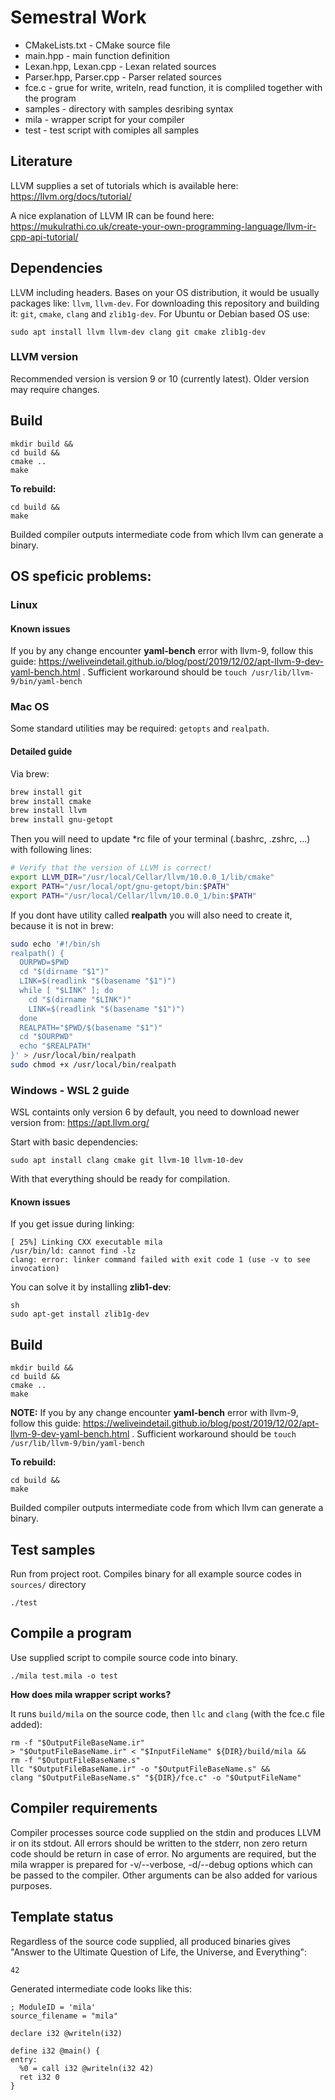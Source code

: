# Semestral Work

- CMakeLists.txt - CMake source file
- main.hpp - main function definition
- Lexan.hpp, Lexan.cpp - Lexan related sources
- Parser.hpp, Parser.cpp - Parser related sources
- fce.c - grue for write, writeln, read function, it is compliled together with the program
- samples - directory with samples desribing syntax
- mila - wrapper script for your compiler
- test - test script with comiples all samples

## Literature

LLVM supplies a set of tutorials which is available here: https://llvm.org/docs/tutorial/

A nice explanation of LLVM IR can be found here: https://mukulrathi.co.uk/create-your-own-programming-language/llvm-ir-cpp-api-tutorial/

## Dependencies

LLVM including headers. Bases on your OS distribution, it would be usually packages like:
`llvm`, `llvm-dev`. For downloading this repository and building it: `git`, `cmake`, `clang` and `zlib1g-dev`.
For Ubuntu or Debian based OS use:
```
sudo apt install llvm llvm-dev clang git cmake zlib1g-dev
```

### LLVM version

Recommended version is version 9 or 10 (currently latest). Older version may require changes. 

## Build

```
mkdir build &&
cd build &&
cmake ..
make
```

**To rebuild:**
```
cd build &&
make
```
Builded compiler outputs intermediate code from which llvm can generate a binary.

## OS speficic problems:

### Linux

#### Known issues

If you by any change encounter **yaml-bench** error with llvm-9, follow this guide: https://weliveindetail.github.io/blog/post/2019/12/02/apt-llvm-9-dev-yaml-bench.html .
Sufficient workaround should be ``touch /usr/lib/llvm-9/bin/yaml-bench``

### Mac OS

Some standard utilities may be required: `getopts` and `realpath`.

#### Detailed guide

Via brew:
```sh
brew install git
brew install cmake
brew install llvm
brew install gnu-getopt
```

Then you will need to update *rc file of your terminal (.bashrc, .zshrc, ...) with following lines:

```sh
# Verify that the version of LLVM is correct!
export LLVM_DIR="/usr/local/Cellar/llvm/10.0.0_1/lib/cmake"
export PATH="/usr/local/opt/gnu-getopt/bin:$PATH"
export PATH="/usr/local/Cellar/llvm/10.0.0_1/bin:$PATH"
```


If you dont have utility called __realpath__ you will also need to create it, because it is not in brew:

```sh
sudo echo '#!/bin/sh                                                                              
realpath() {
  OURPWD=$PWD
  cd "$(dirname "$1")"
  LINK=$(readlink "$(basename "$1")")
  while [ "$LINK" ]; do
    cd "$(dirname "$LINK")"
    LINK=$(readlink "$(basename "$1")")
  done
  REALPATH="$PWD/$(basename "$1")"
  cd "$OURPWD"
  echo "$REALPATH"
}' > /usr/local/bin/realpath
sudo chmod +x /usr/local/bin/realpath
```

### Windows - WSL 2 guide

WSL containts only version 6 by default, you need to download newer version from: https://apt.llvm.org/

Start with basic dependencies:
```
sudo apt install clang cmake git llvm-10 llvm-10-dev
```

With that everything should be ready for compilation.

#### Known issues

If you get issue during linking:

```
[ 25%] Linking CXX executable mila
/usr/bin/ld: cannot find -lz
clang: error: linker command failed with exit code 1 (use -v to see invocation)
```

You can solve it by installing __zlib1-dev__:

```
sh
sudo apt-get install zlib1g-dev
```

## Build

```
mkdir build &&
cd build &&
cmake ..
make
```
**NOTE:** If you by any change encounter **yaml-bench** error with llvm-9, follow this guide: https://weliveindetail.github.io/blog/post/2019/12/02/apt-llvm-9-dev-yaml-bench.html .
Sufficient workaround should be ``touch /usr/lib/llvm-9/bin/yaml-bench``

**To rebuild:**
```
cd build &&
make
```
Builded compiler outputs intermediate code from which llvm can generate a binary.

## Test samples
Run from project root. Compiles binary for all example source codes in ``sources/`` directory
```
./test
```

## Compile a program
Use supplied script to compile source code into binary.
```
./mila test.mila -o test
```

**How does mila wrapper script works?**

It runs `build/mila` on the source code, then `llc` and `clang` (with the fce.c file added):

```
rm -f "$OutputFileBaseName.ir"
> "$OutputFileBaseName.ir" < "$InputFileName" ${DIR}/build/mila &&
rm -f "$OutputFileBaseName.s"
llc "$OutputFileBaseName.ir" -o "$OutputFileBaseName.s" &&
clang "$OutputFileBaseName.s" "${DIR}/fce.c" -o "$OutputFileName"
```

## Compiler requirements
Compiler processes source code supplied on the stdin and produces LLVM ir on its stdout.
All errors should be written to the stderr, non zero return code should be return in case of error.
No arguments are required, but the mila wrapper is prepared for -v/--verbose, -d/--debug options which can be passed to the compiler.
Other arguments can be also added for various purposes.

## Template status
Regardless of the source code supplied, all produced binaries gives "Answer to the Ultimate Question of Life, the Universe, and Everything":
```
42
```

Generated intermediate code looks like this:
```
; ModuleID = 'mila'
source_filename = "mila"

declare i32 @writeln(i32)

define i32 @main() {
entry:
  %0 = call i32 @writeln(i32 42)
  ret i32 0
}
```
